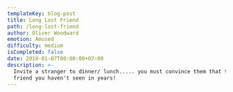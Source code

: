 ```yaml
---
templateKey: blog-post
title: Long Lost Friend
path: /long-lost-friend
author: Oliver Woodward
emotion: Amused
difficulty: medium
isCompleted: false
date: 2018-01-07T00:00:00+07:00
description: >-
  Invite a stranger to dinner/ lunch..... you must convince them that they are a
  friend you haven't seen in years!
---
```



